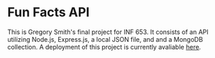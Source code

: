 # Fun Facts API

This is Gregory Smith's final project for INF 653.
It consists of an API utilizing Node.js, Express.js, a local JSON file, and and a MongoDB collection.
A deployment of this project is currently avaliable [here](https://prb9e3ywa8.us-east-2.awsapprunner.com/).
